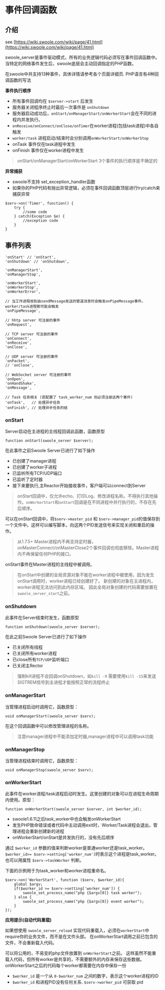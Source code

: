 # 事件回调函数

## 介绍

see [https://wiki.swoole.com/wiki/page/41.html](https://wiki.swoole.com/wiki/page/41.html)

swoole_server是事件驱动模式，所有的业务逻辑代码必须写在事件回调函数中。当特定的网络事件发生后，swoole底层会主动回调指定的PHP函数。

在swoole中共支持13种事件，具体详情请参考各个页面详细页. PHP语言有4种回调函数的写法

**事件执行顺序**

- 所有事件回调均在 `$server->start` 后发生
- 服务器关闭程序终止时最后一次事件是 `onShutdown`
- 服务器启动成功后，`onStart/onManagerStart/onWorkerStart`会在不同的进程内并发执行。
- `onReceive/onConnect/onClose/onTimer`在worker进程(包括task进程)中各自触发
- `worker/task` 进程启动/结束时会分别调用`onWorkerStart/onWorkerStop`
- onTask 事件仅在task进程中发生
- onFinish 事件仅在worker进程中发生

> onStart/onManagerStart/onWorkerStart 3个事件的执行顺序是不确定的

**异常捕获**

- swoole不支持 set_exception_handler函数
- 如果你的PHP代码有抛出异常逻辑，必须在事件回调函数顶层进行try/catch来捕获异常

```
$serv->on('Timer', function() {
    try {
        //some code
    } catch(Exception $e) {
        //exception code
    }
}
```

## 事件列表

```
'onStart' // 'onStart',
'onShutdown' // 'onShutdown',

'onManagerStart',
'onManagerStop',

'onWorkerStart',
'onWorkerStop',
'onWorkerError',

// 当工作进程收到由sendMessage发送的管道消息时会触发onPipeMessage事件。worker/task进程都可能会触发
'onPipeMessage',

// hhtp server 可注册的事件
'onRequest',

// TCP server 可注册的事件
'onConnect',
'onReceive',
'onClose',

// UDP server 可注册的事件
'onPacket',
// 'onClose',

// WebSocket server 可注册的事件
'onOpen',
'onHandShake',
'onMessage',

// Task 任务相关 (若配置了 task_worker_num 则必须注册这两个事件)
'onTask',   // 处理异步任务
'onFinish', // 处理异步任务的结
```

### onStart

Server启动在主进程的主线程回调此函数，函数原型

```
function onStart(swoole_server $server);
```

在此事件之前Swoole Server已进行了如下操作

- 已创建了manager进程
- 已创建了worker子进程
- 已监听所有TCP/UDP端口
- 已监听了定时器
- 接下来要执行,主Reactor开始接收事件，客户端可以connect到Server

> onStart回调中，仅允许echo、打印Log、修改进程名称。不得执行其他操作。`onWorkerStart`和`onStart`回调是在不同进程中并行执行的，不存在先后顺序。

可以在onStart回调中，将`$serv->master_pid` 和 `$serv->manager_pid`的值保存到一个文件中。这样可以编写脚本，向这两个PID发送信号来实现关闭和重启的操作。

> 从1.7.5+ Master进程内不再支持定时器，onMasterConnect/onMasterClose2个事件回调也彻底移除。Master进程内不再保留任何PHP的接口。

onStart事件在Master进程的主线程中被调用。

> 在onStart中创建的全局资源对象不能在worker进程中被使用，因为发生onStart调用时，worker进程已经创建好了。
新创建的对象在主进程内，worker进程无法访问到此内存区域。
因此全局对象创建的代码需要放置在`swoole_server_start`之前。

### onShutdown

此事件在Server结束时发生，函数原型

```
function onShutdown(swoole_server $server);
```

在此之前Swoole Server已进行了如下操作

- 已关闭所有线程
- 已关闭所有worker进程
- 已close所有`TCP/UDP`监听端口
- 已关闭主Rector

> 强制kill进程不会回调onShutdown，如`kill -9`
需要使用`kill -15`来发送SIGTREM信号到主进程才能按照正常的流程终止

### onManagerStart

当管理进程启动时调用它，函数原型：

```
void onManagerStart(swoole_server $serv);
```

在这个回调函数中可以修改管理进程的名称。

> 注意manager进程中不能添加定时器,manager进程中可以调用task功能

### onManagerStop 

当管理进程结束时调用它，函数原型：

```
void onManagerStop(swoole_server $serv);
```

### onWorkerStart 

此事件在worker进程/task进程启动时发生。这里创建的对象可以在进程生命周期内使用。原型：

```
function onWorkerStart(swoole_server $server, int $worker_id);
```

- swoole1.6.11之后task_worker中也会触发onWorkerStart
- 发生PHP致命错误或者代码中主动调用exit时，Worker/Task进程会退出，管理进程会重新创建新的进程
- onWorkerStart/onStart是并发执行的，没有先后顺序

通过 `$worker_id` 参数的值来判断worker是普通worker还是task_worker。`$worker_id>= $serv->setting['worker_num']`时表示这个进程是task_worker。也可以用属性 `$serv->taskWorker` 判断。

下面的示例用于为task_worker和worker进程重命名。

```
$serv->on('WorkerStart', function ($serv, $worker_id){
    global $argv;
    if($worker_id >= $serv->setting['worker_num']) {
        swoole_set_process_name("php {$argv[0]} task worker");
    } else {
        swoole_set_process_name("php {$argv[0]} event worker");
    }
});
```

**应用提示(自动代码重载)**

如果想使用 `swoole_server_reload` 实现代码重载入，必须在`workerStart`中require你的业务文件，而不是在文件头部。 在onWorkerStart调用之前已包含的文件，不会重新载入代码。

可以将公用的，不易变的php文件放置到 `onWorkerStart`之前。 这样虽然不能重载入代码，但所有worker是共享的，不需要额外的内存来保存这些数据。
onWorkerStart之后的代码每个worker都需要在内存中保存一份

- `$worker_id` 是一个从 `0-$worker_num` 之间的数字，表示这个worker进程的ID
- `$worker_id` 和进程PID没有任何关系. `$serv->worker_pid` 可获取 pid

